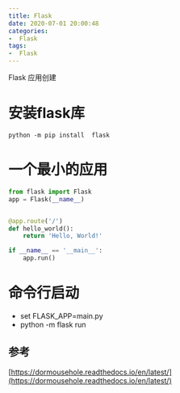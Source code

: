 ```yaml
---
title: Flask
date: 2020-07-01 20:00:48
categories: 
-  Flask
tags:
-  Flask
---
```


Flask 应用创建
<!-- more -->


# 安装flask库

``` ebnf
python -m pip install  flask
```

# 一个最小的应用

``` python
from flask import Flask
app = Flask(__name__)


@app.route('/')
def hello_world():
    return 'Hello, World!'

if __name__ == '__main__':
    app.run()
```


# 命令行启动

 - set FLASK_APP=main.py
 - python -m flask run



## 参考
[https://dormousehole.readthedocs.io/en/latest/](https://dormousehole.readthedocs.io/en/latest/)